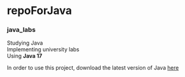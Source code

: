 # repoForJava

### java_labs

Studying Java  
Implementing university labs  
Using **Java 17**

In order to use this project, download the latest version of Java [here](https://www.oracle.com/java/technologies/downloads)
